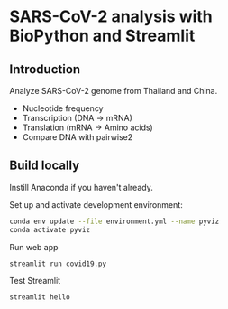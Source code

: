 # SARS-CoV-2 analysis with BioPython and Streamlit
## Introduction
Analyze SARS-CoV-2 genome from Thailand and China.
- Nucleotide frequency
- Transcription (DNA -> mRNA)
- Translation (mRNA -> Amino acids)
- Compare DNA with pairwise2

## Build locally
Instill Anaconda if you haven't already.

Set up and activate development environment:
```bash
conda env update --file environment.yml --name pyviz
conda activate pyviz
```

Run web app
```bash
streamlit run covid19.py
```

Test Streamlit
```bash
streamlit hello
```